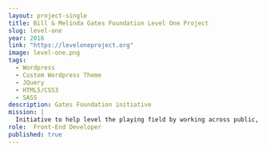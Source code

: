 ```yaml
---
layout: project-single
title: Bill & Melinda Gates Foundation Level One Project
slug: level-one
year: 2016
link: "https://leveloneproject.org"
image: level-one.png
tags:
  - Wordpress
  - Custom Wordpress Theme
  - JQuery
  - HTML5/CSS3
  - SASS
description: Gates Foundation initiative
mission: |
  Initiative to help level the playing field by working across public, private and nonprofit sectors to create inclusive, interconnected digital economies in every country around the world.
role:  Front-End Developer
published: true
---
```

